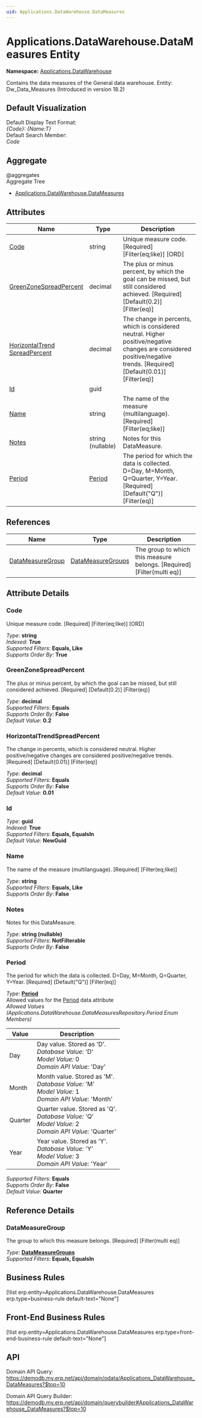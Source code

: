 ```yaml
---
uid: Applications.DataWarehouse.DataMeasures
---
```

# Applications.DataWarehouse.DataMeasures Entity

**Namespace:** [Applications.DataWarehouse](Applications.DataWarehouse.md)  

Contains the data measures of the General data warehouse. Entity: Dw_Data_Measures (Introduced in version 18.2)

## Default Visualization
Default Display Text Format:  
_{Code}: {Name:T}_  
Default Search Member:  
_Code_  

## Aggregate
  @aggregates  
Aggregate Tree  
* [Applications.DataWarehouse.DataMeasures](Applications.DataWarehouse.DataMeasures.md)  

## Attributes

| Name | Type | Description |
| ---- | ---- | --- |
| [Code](Applications.DataWarehouse.DataMeasures.md#code) | string | Unique measure code. [Required] [Filter(eq;like)] [ORD] 
| [GreenZoneSpreadPercent](Applications.DataWarehouse.DataMeasures.md#greenzonespreadpercent) | decimal | The plus or minus percent, by which the goal can be missed, but still considered achieved. [Required] [Default(0.2)] [Filter(eq)] 
| [HorizontalTrend<br />SpreadPercent](Applications.DataWarehouse.DataMeasures.md#horizontaltrendspreadpercent) | decimal | The change in percents, which is considered neutral. Higher positive/negative changes are considered positive/negative trends. [Required] [Default(0.01)] [Filter(eq)] 
| [Id](Applications.DataWarehouse.DataMeasures.md#id) | guid |  
| [Name](Applications.DataWarehouse.DataMeasures.md#name) | string | The name of the measure (multilanguage). [Required] [Filter(eq;like)] 
| [Notes](Applications.DataWarehouse.DataMeasures.md#notes) | string (nullable) | Notes for this DataMeasure. 
| [Period](Applications.DataWarehouse.DataMeasures.md#period) | [Period](Applications.DataWarehouse.DataMeasures.md#period) | The period for which the data is collected. D=Day, M=Month, Q=Quarter, Y=Year. [Required] [Default("Q")] [Filter(eq)] 

## References

| Name | Type | Description |
| ---- | ---- | --- |
| [DataMeasureGroup](Applications.DataWarehouse.DataMeasures.md#datameasuregroup) | [DataMeasureGroups](Applications.DataWarehouse.DataMeasureGroups.md) | The group to which this measure belongs. [Required] [Filter(multi eq)] |


## Attribute Details

### Code

Unique measure code. [Required] [Filter(eq;like)] [ORD]

_Type_: **string**  
_Indexed_: **True**  
_Supported Filters_: **Equals, Like**  
_Supports Order By_: **True**  

### GreenZoneSpreadPercent

The plus or minus percent, by which the goal can be missed, but still considered achieved. [Required] [Default(0.2)] [Filter(eq)]

_Type_: **decimal**  
_Supported Filters_: **Equals**  
_Supports Order By_: **False**  
_Default Value_: **0.2**  

### HorizontalTrendSpreadPercent

The change in percents, which is considered neutral. Higher positive/negative changes are considered positive/negative trends. [Required] [Default(0.01)] [Filter(eq)]

_Type_: **decimal**  
_Supported Filters_: **Equals**  
_Supports Order By_: **False**  
_Default Value_: **0.01**  

### Id

_Type_: **guid**  
_Indexed_: **True**  
_Supported Filters_: **Equals, EqualsIn**  
_Default Value_: **NewGuid**  

### Name

The name of the measure (multilanguage). [Required] [Filter(eq;like)]

_Type_: **string**  
_Supported Filters_: **Equals, Like**  
_Supports Order By_: **False**  

### Notes

Notes for this DataMeasure.

_Type_: **string (nullable)**  
_Supported Filters_: **NotFilterable**  
_Supports Order By_: **False**  

### Period

The period for which the data is collected. D=Day, M=Month, Q=Quarter, Y=Year. [Required] [Default("Q")] [Filter(eq)]

_Type_: **[Period](Applications.DataWarehouse.DataMeasures.md#period)**  
Allowed values for the [Period](Applications.DataWarehouse.DataMeasures.md#period) data attribute  
_Allowed Values (Applications.DataWarehouse.DataMeasuresRepository.Period Enum Members)_  

| Value | Description |
| ---- | --- |
| Day | Day value. Stored as 'D'. <br /> _Database Value:_ 'D' <br /> _Model Value:_ 0 <br /> _Domain API Value:_ 'Day' |
| Month | Month value. Stored as 'M'. <br /> _Database Value:_ 'M' <br /> _Model Value:_ 1 <br /> _Domain API Value:_ 'Month' |
| Quarter | Quarter value. Stored as 'Q'. <br /> _Database Value:_ 'Q' <br /> _Model Value:_ 2 <br /> _Domain API Value:_ 'Quarter' |
| Year | Year value. Stored as 'Y'. <br /> _Database Value:_ 'Y' <br /> _Model Value:_ 3 <br /> _Domain API Value:_ 'Year' |

_Supported Filters_: **Equals**  
_Supports Order By_: **False**  
_Default Value_: **Quarter**  


## Reference Details

### DataMeasureGroup

The group to which this measure belongs. [Required] [Filter(multi eq)]

_Type_: **[DataMeasureGroups](Applications.DataWarehouse.DataMeasureGroups.md)**  
_Supported Filters_: **Equals, EqualsIn**  



## Business Rules

[!list erp.entity=Applications.DataWarehouse.DataMeasures erp.type=business-rule default-text="None"]

## Front-End Business Rules

[!list erp.entity=Applications.DataWarehouse.DataMeasures erp.type=front-end-business-rule default-text="None"]

## API

Domain API Query:
<https://demodb.my.erp.net/api/domain/odata/Applications_DataWarehouse_DataMeasures?$top=10>

Domain API Query Builder:
<https://demodb.my.erp.net/api/domain/querybuilder#Applications_DataWarehouse_DataMeasures?$top=10>

